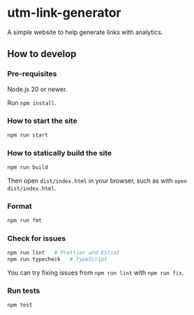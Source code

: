 # utm-link-generator

A simple website to help generate links with analytics.

## How to develop

### Pre-requisites

Node.js 20 or newer.

Run `npm install`.

### How to start the site

```bash
npm run start
```

### How to statically build the site

```bash
npm run build
```

Then open `dist/index.html` in your browser, such as with `open dist/index.html`.

### Format

```bash
npm run fmt
```

### Check for issues

```bash
npm run lint   # Prettier and ESlint
npm run typecheck   # TypeScript
```

You can try fixing issues from `npm run lint` with `npm run fix`.

### Run tests

```bash
npm test
```
